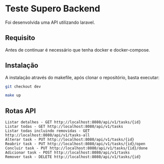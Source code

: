 # Teste Supero Backend

Foi desenvolvida uma API utilizando laravel.

## Requisito

Antes de continuar é necessário que tenha docker e docker-compose.

## Instalação


A instalação através do makefile, após clonar o repositório, basta executar:

```bash
git checkout dev
```

```bash
make up
```

## Rotas API

```
Listar detalhes - GET http://localhost:8080/api/v1/tasks/{id}
Listar todas - GET http://localhost:8080/api/v1/tasks
Listar todas incluindo removidas - GET http://localhost:8080/api/v1/tasks-all
Alterar task - PUT http://localhost:8080/api/v1/tasks/{id}
Reabrir task - PUT http://localhost:8080/api/v1/tasks/{id}/open
Concluir task - PUT http://localhost:8080/api/v1/tasks/{id}/done
Adicionar task - POST http://localhost:8080/api/v1/tasks
Remover task - DELETE http://localhost:8080/api/v1/tasks/{id}
```
